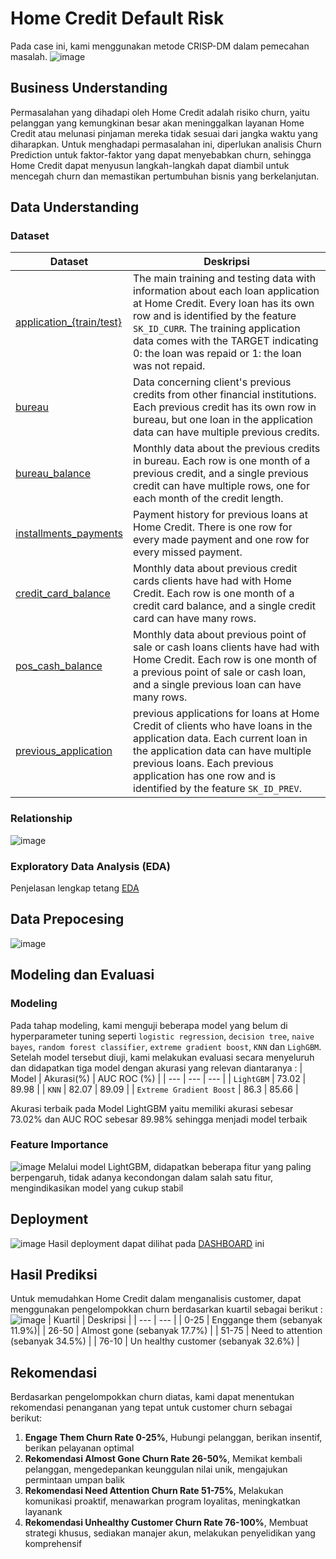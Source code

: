 # Home Credit Default Risk
Pada case ini, kami menggunakan metode CRISP-DM dalam pemecahan masalah.
![image](https://github.com/DanielAndresSmg/Home-Credit-Default-Risk/blob/main/CRISP-DM.jpg)

## Business Understanding
Permasalahan yang dihadapi oleh Home Credit adalah risiko churn, yaitu pelanggan yang kemungkinan besar akan meninggalkan layanan Home Credit atau melunasi pinjaman mereka tidak sesuai dari jangka waktu yang diharapkan. Untuk menghadapi permasalahan ini, diperlukan analisis Churn Prediction untuk faktor-faktor yang dapat menyebabkan churn, sehingga Home Credit dapat menyusun langkah-langkah dapat diambil untuk mencegah churn dan memastikan pertumbuhan bisnis yang berkelanjutan.

## Data Understanding
### **Dataset**
| Dataset | Deskripsi |
| --- | --- |
|[application_{train/test}](https://www.kaggle.com/competitions/home-credit-default-risk/data) | The main training and testing data with information about each loan application at Home Credit. Every loan has its own row and is identified by the feature `SK_ID_CURR`. The training application data comes with the TARGET indicating 0: the loan was repaid or 1: the loan was not repaid.|
|[bureau](https://www.kaggle.com/competitions/home-credit-default-risk/data) | Data concerning client's previous credits from other financial institutions. Each previous credit has its own row in bureau, but one loan in the application data can have multiple previous credits.|
|[bureau_balance](https://www.kaggle.com/competitions/home-credit-default-risk/data) | Monthly data about the previous credits in bureau. Each row is one month of a previous credit, and a single previous credit can have multiple rows, one for each month of the credit length.|
|[installments_payments](https://www.kaggle.com/competitions/home-credit-default-risk/data) | Payment history for previous loans at Home Credit. There is one row for every made payment and one row for every missed payment.|
|[credit_card_balance](https://www.kaggle.com/competitions/home-credit-default-risk/data) | Monthly data about previous credit cards clients have had with Home Credit. Each row is one month of a credit card balance, and a single credit card can have many rows.|
|[pos_cash_balance](https://www.kaggle.com/competitions/home-credit-default-risk/data)| Monthly data about previous point of sale or cash loans clients have had with Home Credit. Each row is one month of a previous point of sale or cash loan, and a single previous loan can have many rows.|
|[previous_application](https://www.kaggle.com/competitions/home-credit-default-risk/data)| previous applications for loans at Home Credit of clients who have loans in the application data. Each current loan in the application data can have multiple previous loans. Each previous application has one row and is identified by the feature `SK_ID_PREV`.|

### **Relationship**
![image](https://github.com/DanielAndresSmg/Home-Credit-Default-Risk/blob/main/RELATIONSHIP_home_credit.png)

### **Exploratory Data Analysis (EDA)**
Penjelasan lengkap tetang [EDA](https://github.com/DanielAndresSmg/Home-Credit-Default-Risk/blob/main/Exploratory%20Data%20Analysis%20(EDA).ipynb)

## Data Prepocesing
![image](https://github.com/DanielAndresSmg/Home-Credit-Default-Risk/blob/main/Flow.jpg)

## Modeling dan Evaluasi
### **Modeling**
Pada tahap modeling, kami menguji beberapa model yang belum di hyperparameter tuning seperti `logistic regression`, `decision tree`, `naive bayes`, `random forest classifier`, `extreme gradient boost`, `KNN` dan `LighGBM`. Setelah model tersebut diuji, kami melakukan evaluasi secara menyeluruh dan didapatkan tiga model dengan akurasi yang relevan diantaranya : 
| Model | Akurasi(%) | AUC ROC (%) | 
| --- | --- | --- |
| `LightGBM` | 73.02 | 89.98 |
| `KNN` | 82.07 | 89.09 |
| `Extreme Gradient Boost` | 86.3 | 85.66 |

Akurasi terbaik pada Model LightGBM yaitu memiliki akurasi sebesar 73.02% dan AUC ROC sebesar 89.98% sehingga menjadi model terbaik

### **Feature Importance**
![image](https://github.com/DanielAndresSmg/Home-Credit-Default-Risk/blob/main/FEATURE%20IMPORTANCE.jpg)
Melalui model LightGBM, didapatkan beberapa fitur yang paling berpengaruh, tidak adanya kecondongan dalam salah satu fitur, mengindikasikan model yang cukup stabil


## Deployment 
![image](https://github.com/DanielAndresSmg/Home-Credit-Default-Risk/blob/main/Dasboard.png)
Hasil deployment dapat dilihat pada [DASHBOARD](https://app.powerbi.com/view?r=eyJrIjoiNGM1NDNhMjMtN2ZkOS00MDZlLWJmNGMtYTIzZTBkMzFjOGM0IiwidCI6ImFmMmMwNzM0LWNiNDItNDY0Zi1iNmJmLTJhMjQxYjZhZGE1NiIsImMiOjEwfQ%3D%3D) ini 

## Hasil Prediksi
Untuk memudahkan Home Credit dalam menganalisis customer, dapat menggunakan pengelompokkan churn berdasarkan kuartil sebagai berikut :
![image](https://github.com/DanielAndresSmg/Home-Credit-Default-Risk/blob/main/Insight.png)
| Kuartil | Deskripsi |
| --- | --- |
| 0-25 | Enggange them (sebanyak 11.9%)|
| 26-50 | Almost gone (sebanyak 17.7%) |
| 51-75 | Need to attention (sebanyak 34.5%) |
| 76-10 | Un healthy customer (sebanyak 32.6%) |

## Rekomendasi 
Berdasarkan pengelompokkan churn diatas, kami dapat menentukan  rekomendasi penanganan yang tepat untuk customer churn sebagai berikut:
1. **Engage Them Churn Rate 0-25%**,
   Hubungi pelanggan, berikan insentif, berikan pelayanan optimal
2. **Rekomendasi Almost Gone Churn Rate 26-50%**,
   Memikat kembali pelanggan, mengedepankan keunggulan nilai unik, mengajukan permintaan umpan balik
3. **Rekomendasi Need Attention Churn Rate 51-75%**,
   Melakukan komunikasi proaktif, menawarkan program loyalitas, meningkatkan layanank
4. **Rekomendasi Unhealthy Customer Churn Rate 76-100%**,
   Membuat strategi khusus, sediakan manajer akun, melakukan penyelidikan yang komprehensif

